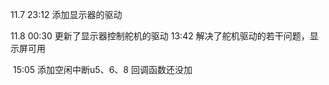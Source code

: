 11.7 23:12 添加显示器的驱动

11.8 00:30 更新了显示器控制舵机的驱动
        13:42 解决了舵机驱动的若干问题，显示屏可用

​		15:05 添加空闲中断u5、6、8 回调函数还没加